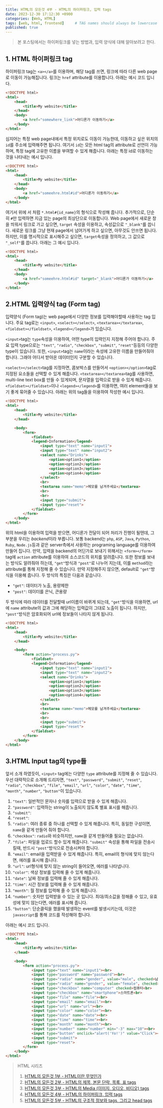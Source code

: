 ```yaml
---
title: HTML의 모든것 4부 - HTML의 하이퍼링크, 입력 tags
date: 2023-12-30 17:12:30 +0900
categories: [Web, HTML]
tags: [web, html, frontend]     # TAG names should always be lowercase
published: true
---
```


> 본 포스팅에서는 하이퍼링크를 넣는 방법과, 입력 양식에 대해 알아보려고 한다. 


## 1. HTML 하이퍼링크 tag
하이퍼링크 tag는 ```<a></a>```를 이용하며, 해당 tag를 쓰면, 링크에 따라 다른 web page로 이동이 가능해집니다. 
링크는 ```href``` attribute를 이용합니다. 
아래는 예시 코드 입니다. 

```html
<!DOCTYPE html>
<html>
    <head>
        <title>My website</title>
    </head>
    <body>
        <a href="somewhere_link">어디론가 이동하기</a>
    </body>
</html>
```

심지어는 특정 web page내에서 특정 위치로도 이동이 가능한데, 이동하고 싶은 위치의 ```id```를 주소에 입력해주면 됩니다. 
여기서 ```id```는 모든 html tag의 attribute로 선언이 가능하며, 특정 tag에 고유한 이름을 부여할 수 있게 해줍니다. 
아래는 특정 id로 이동하는 것을 나타내는 예시 입니다. 

```html
<!DOCTYPE html>
<html>
    <head>
        <title>My website</title>
    </head>
    <body>
        <a href="someehre.html#id">어디론가 이동하기</a>
    </body>
</html>
```

여기서 위에 서 처럼 ```*.html#{id_name}```의 형식으로 작성해 줍니다. 
추가적으로, 단순히 ```#```만 입력하면 지금 있는 page의 최상단으로 이동합니다. 
Web page에서 새로운 창을 띄워서 링크로 가고 싶으면, ```target``` 속성을 이용하고, 속성값으로 ```"_blank"```를 씁니다. 
새로운 링크를 그냥 현재 page에서 넘어가게 하고 싶으면, 아무것도 안쓰면 됩니다. 
하지만, 이를 명시적으로 표시해주고 싶으면, ```target```속성을 정의하고, 그 값으로 ```"_self"```를 씁니다. 
아래는 그 예시 입니다. 

```html
<!DOCTYPE html>
<html>
    <head>
        <title>My website</title>
    </head>
    <body>
        <a href="someehre.html#id" target="_blank">어디론가 이동하기</a>
    </body>
</html>
```

## 2.HTML 입력양식 tag (Form tag)
입력양식 (Form tag)는 web page에서 다양한 정보를 입력해야할때 사용하는 tag 입니다. 
주요 tag로는 ```<input>```, ```<select></select>```, ```<textarea></textarea>```, ```<fieldset></fieldset>```, ```<legend></legend>```가 있습니다. 

```<input>```tag는 ```type```속성을 이용하여, 어떤 type의 입력인지 지정해 주어야 합니다. 
주요 입력 type으로는 ```"text"```, ```"radio"```, ```"checkbox"```, ```"submit"```, ```"reset"```등등의 다양한 type이 있습니다. 
또한, ```<input>```tag는 ```name```이라는 속성에 고유한 이름을 만들어줘야 합니다. 
그래야 어디서 받아온 데이터인지 구분할 수 있습니다. 

```<select></select>```tag를 지정하면, 콤보박스를 만들어서 ```<option></option>```tag로 지정된 요소들을 선택할 수 있게 해줍니다. 
```<textarea></textarea>```tag를 사용하면, multi-line text box를 만들 수 있게되며, 문자열을 입력으로 받을 수 있게 해줍니다. 
```<fieldset></fieldset>```이나 ```<legend></legend>```를 이용하면, 여러 element들을 보기 좋게 묶어줄 수 있습니다. 
아래는 위의 tag들을 이용하여 작성한 예시 입니다. 

```html
<!DOCTYPE html>
<html>
    <head>
        <title>My website</title>
    </head>

    <body>
        <form>
            <fieldset>
            <legend>Information</legend>
                <input type="text" name="input1">
                <input type="text" name="input2">
                <select name="Drinks">
                    <option>option1</option>
                    <option>option2</option>
                    <option>option3</option>
                    <option>option4</option>
                </select>
                <br>
                <textarea name="memo">메모를 남겨주세요</textarea>
                <br>
                <br>
                <input type="submit">
                <input type="reset">
            </fieldset>
        </form>
    </body>
</html>
```

위의 html을 이용하여 입력을 받으면, 어디론가 전달이 되어 처리가 진행이 될텐데, 그 부분을 우리는 *backend*이라 부릅니다. 
보통 backend는 ```php```, ```ASP```, ```Java```, ```Python```, ```Ruby```, ```Node.js```등과 같은 server측에서 사용하는 programing language를 이용하여 만들어 집니다. 
만약, 입력을 backend의 어딘가로 보내기 위해서는 ```<form></form>``` tag에 ```action``` attribute를 이용하여 소스코드의 위치를 알려줍니다. 
또한 정보를 보내는 방식도 알려줘야 하는데, ```"get"```방식과 ```"post"```로 나누어 지는데, 이를 ```method```라는 attribute를 통해 지정해 줄 수 있습니다. 
만약 지정해주지 않으면, default로 ```"get"```방식을 이용해 줍니다. 
두 방식의 특징은 다음과 같습니다. 

* ```"get"```: 데이터가 노출, 용량제한
* ```"post"```: 데이터를 은닉, 큰용량

두 방식에 따라 데이터를 전달할때 url이름이 바뀌게 되는데, ```"get"```방식을 이용하면, url에 ```name``` attribute의 값과 그에 해당하는 입력값이 그대로 노출이 됩니다. 
하지만, ```"post"```방식은 암호화되어 url에 정보들이 나타지 않게 됩니다. 

```html
<!DOCTYPE html>
<html>
    <head>
        <title>My website</title>
    </head>

    <body>
        <form action="process.py">
            <fieldset>
            <legend>Information</legend>
                <input type="text" name="input1">
                <input type="text" name="input2">
                <select name="Drinks">
                    <option>option1</option>
                    <option>option2</option>
                    <option>option3</option>
                    <option>option4</option>
                </select>
                <br>
                <textarea name="memo">메모를 남겨주세요</textarea>
                <br>
                <br>
                <input type="submit">
                <input type="reset">
            </fieldset>
        </form>
    </body>
</html>
```

## 3.HTML Input tag의 type들
앞서 소개 하였듯이, ```<input>``` tag에는 다양한 ```type``` attribute를 지정해 줄 수 있습니다. 
우선 대략적으로 소개해 드리자면, ```"text"```, ```"password"```, ```"submit"```, ```"reset"```, ```"radio"```, ```"checkbox"```, ```"file"```, ```"email"```, ```"url"```, ```"color"```, ```"date"```, ```"time"```, ```"month"```, ```"number"```, ```"button"```이 있습니다. 

1. ```"text"```: 일반적인 문자나 숫자를 입력으로 받을 수 있게 해줍니다. 
2. ```"password"```: 입력하는 string이 노출되지 않도록 별표 표시를 해줍니다. 
3. ```"submit"```: 
4. ```"reset"```: 
5. ```"radio"```: 여러 종류 중 하나를 선택할 수 있게 해줍니다. 특히, 동일한 구성이면, ```name```을 같게 만들어 줘야 합니다.
6. ```"checkbox"```: ```radio```와 비슷하지만, ```name```을 같게 만들어줄 필요는 없습니다. 
7. ```"file"```: 파일을 업로드 할수 있게 해줍니다. ```"submit"``` 속성을 통해 파일을 전송시킬때, 반드시 ```"post"```방식으로 전송시켜야 합니다. 
7. ```"email"```: email을 입력받을 수 있게 해줍니다. 특히, email의 형식에 맞지 않는다면, 에러를 표시해 줍니다. 
8. ```"url"```: url형식에 맞지 않는 string이 들어오면, 에러를 나타냅니다. 
9. ```"color"```: 색상 정보를 입력해 줄 수 있게 해줍니다. 
10. ```"date"```: 날짜 정보를 입력해 줄 수 있게 해줍니다. 
11. ```"time"```: 시간 정보를 입력해 줄 수 있게 해줍니다. 
12. ```"month"```: 월 정보를 입력해 줄 수 있게 해줍니다. 
13. ```"number"```: 숫자만 입력받을 수 있는 곳 입니다. 최대/최소값을 정해줄 수 있고, 유효성에 맞지 않는다면, 에러를 표시해 줍니다. 
14. ```"button"```: 단순클릭을 했을때 발생하는 event를 발생시키는데, 이것은 ```javascript```를 통해 코드를 작성해야 합니다. 

아래는 예시 코드 입니다. 

```html
<!DOCTYPE html>
<html>
    <head>
        <title>My website</title>
    </head>

    <body>
        <form action="process.py">
            <input type="text" name="input1"><br>
            <input type="password" name="password"><br>
            <input type="radio" name="gender", value="male", checked>남<br>
            <input type="radio" name="gender", value="female", checked>여<br>
            <input type="checkbox" name="computer" checked>컴퓨터<br>
            <input type="checkbox" name="smartphone">스마트폰<br>
            <input type="file" name="file"><br>
            <input type="email" name="email"><br>
            <input type="url" name="url"><br>
            <input type="color" name="color"><br>
            <input type="date" name="date"><br>
            <input type="time" name="time"><br>
            <input type="month" name="month"><br>
            <input type="number" name="number" min="-3" max="10"><br>
            <input type="button" onclick="alert('Yo!')" value="Click"><br>
            <input type="submit">
            <input type="reset">
        </form>
    </body>
</html>
```


> HTML 시리즈
> 1. [HTML의 모든것 1부 - HTML이란 무엇인가](https://code-wanderlust.github.io/posts/HTML의-모든것-1부-HTML이란-무엇인가/)
> 2. [HTML의 모든것 2부 - HTML의 제목, 본문 단락, 목록, 표 tags](https://code-wanderlust.github.io/posts/HTML의-모든것-2부-HTML-내용-tags/)
> 3. [HTML의 모든것 3부 - HTML의 Media (이미지, 오디오, 비디오) tags](https://code-wanderlust.github.io/posts/HTML의-모든것-3부-HTML의-Media-(이미지,-오디오,-비디오)-tags/)
> 4. [HTML의 모든것 4부 - HTML의 하이퍼링크, 입력 tags](https://code-wanderlust.github.io/posts/HTML의-모든것-4부-HTML의-하이퍼링크,-입력-tags/)
> 5. [HTML의 모든것 5부 - HTML의 구조적 정보와 tags, 그리고 head tags](https://code-wanderlust.github.io/posts/HTML의-모든것-5부-HTML의-구조적-정보와-tags,-그리고-head-tags/)